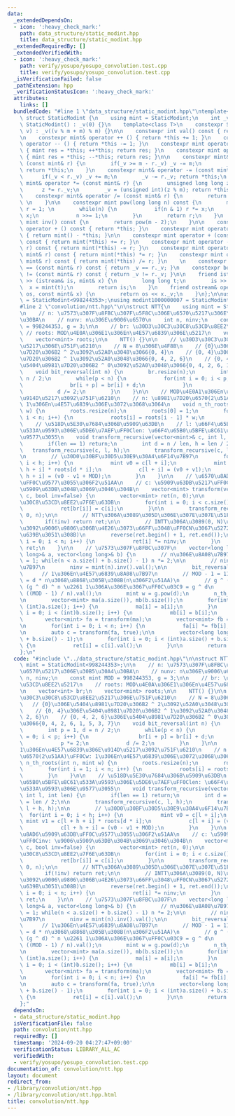 ```yaml
---
data:
  _extendedDependsOn:
  - icon: ':heavy_check_mark:'
    path: data_structure/static_modint.hpp
    title: data_structure/static_modint.hpp
  _extendedRequiredBy: []
  _extendedVerifiedWith:
  - icon: ':heavy_check_mark:'
    path: verify/yosupo/yosupo_convolution.test.cpp
    title: verify/yosupo/yosupo_convolution.test.cpp
  _isVerificationFailed: false
  _pathExtension: hpp
  _verificationStatusIcon: ':heavy_check_mark:'
  attributes:
    links: []
  bundledCode: "#line 1 \"data_structure/static_modint.hpp\"\ntemplate<int m=998244353>\
    \ struct StaticModint {\n    using mint = StaticModint;\n    int _v;\n\n    constexpr\
    \ StaticModint() : _v(0) {}\n    template<class T>\n    constexpr StaticModint(T\
    \ v) : _v((v % m + m) % m) {}\n\n    constexpr int val() const { return _v; }\n\
    \n    constexpr mint& operator ++ () { return *this += 1; }\n    constexpr mint&\
    \ operator -- () { return *this -= 1; }\n    constexpr mint operator ++ (int)\
    \ { mint res = *this; ++*this; return res; }\n    constexpr mint operator -- (int)\
    \ { mint res = *this; --*this; return res; }\n\n    constexpr mint& operator +=\
    \ (const mint& r) {\n        if(_v >= m - r._v) _v -= m;\n        _v += r._v;\
    \ return *this;\n    }\n    constexpr mint& operator -= (const mint& r) {\n  \
    \      if(_v < r._v) _v += m;\n        _v -= r._v; return *this;\n    }\n    constexpr\
    \ mint& operator *= (const mint& r) {\n        unsigned long long z = _v;\n  \
    \      z *= r._v;\n        _v = (unsigned int)(z % m); return *this;\n    }\n\
    \    constexpr mint& operator /= (const mint& r) {\n        return *this *= r.inv();\
    \ \n    }\n\n    constexpr mint pow(long long n) const {\n        mint x = *this,\
    \ r = 1; \n        while(n) {\n            if(n & 1) r *= x;\n            x *=\
    \ x;\n            n >>= 1;\n        }\n        return r;\n    }\n    constexpr\
    \ mint inv() const {\n        return pow(m - 2);\n    }\n\n    constexpr mint\
    \ operator + () const { return *this; }\n    constexpr mint operator - () const\
    \ { return mint() - *this; }\n\n    constexpr mint operator + (const mint& r)\
    \ const { return mint(*this) += r; }\n    constexpr mint operator - (const mint&\
    \ r) const { return mint(*this) -= r; }\n    constexpr mint operator * (const\
    \ mint& r) const { return mint(*this) *= r; }\n    constexpr mint operator / (const\
    \ mint& r) const { return mint(*this) /= r; }\n    \n    constexpr bool operator\
    \ == (const mint& r) const { return _v == r._v; }\n    constexpr bool operator\
    \ != (const mint& r) const { return _v != r._v; }\n\n    friend istream& operator\
    \ >> (istream& is, mint& x) {\n        long long t;\n        is >> t;\n      \
    \  x = mint(t);\n        return is;\n    }\n    friend ostream& operator << (ostream&\
    \ os, const mint& x) {\n        return os << x._v;\n    }\n};\n\nusing modint998244353\
    \ = StaticModint<998244353>;\nusing modint1000000007 = StaticModint<1000000007>;\n\
    #line 2 \"convolution/ntt.hpp\"\n\nstruct NTT{\n    using mint = StaticModint<998244353>;\n\
    \n    // n: \u7573\u307F\u8FBC\u307F\u5F8C\u306E\u6570\u5217\u306E\u30B5\u30A4\
    \u30BA\n    // nunv: n\u306E\u9006\u6570\n    int n, ninv;\n    const mint MOD\
    \ = 998244353, g = 3;\n\n    // br: \u30D3\u30C3\u30C8\u53CD\u8EE2\u5217\n   \
    \ // roots: MOD\u4E0A\u306E1\u306En\u4E57\u6839\u306E\u5217\n    vector<int> br;\n\
    \    vector<mint> roots;\n\n    NTT() {}\n\n    // \u30D3\u30C3\u30C8\u53CD\u8EE2\
    \u5217\u306E\u751F\u6210\n    // N = 8\u306E\u4F8B\n    // {0}\u306E\u5404\u8981\
    \u7D20\u306B2 ^ 2\u3092\u52A0\u3048\u3066{0, 4}\n    // {0, 4}\u306E\u5404\u8981\
    \u7D20\u306B2 ^ 1\u3092\u52A0\u3048\u3066{0, 4, 2, 6}\n    // {0, 4, 2, 6}\u306E\
    \u5404\u8981\u7D20\u306B2 ^ 0\u3092\u52A0\u3048\u3066{0, 4, 2, 6, 1, 5, 3, 7}\n\
    \    void bit_reversal(int n) {\n        br.resize(n);\n        int p = 1, d =\
    \ n / 2;\n        while(p < n) {\n            for(int i = 0; i < p; i++) {\n \
    \               br[i + p] = br[i] + d;\n            }\n            p *= 2;\n \
    \           d /= 2;\n        }\n    }\n\n    // MOD\u4E0A1\u306En\u4E57\u6839\u306E\
    \u914D\u5217\u3092\u751F\u6210\n    // n: \u8981\u7D20\u6570(2\u51AA)\uFF0Cw:\
    \ 1\u306En\u4E57\u6839\u306E\u3072\u3068\u3064\n    void n_th_roots(int n, mint\
    \ w) {\n        roots.resize(n);\n        roots[0] = 1;\n        for(int i = 1;\
    \ i < n; i++) {\n            roots[i] = roots[i - 1] * w;\n        }\n    }\n\n\
    \    // \u518D\u5E30\u7684\u306B\u5909\u63DB\n    // l: \u66F4\u65B0\u5BFE\u8C61\
    \u533A\u9593\u306E\u5DE6\u7AEF\uFF0Clen: \u66F4\u65B0\u5BFE\u8C61\u533A\u9593\u306E\
    \u9577\u3055\n    void transform_recursive(vector<mint>& c, int l, int len) {\n\
    \        if(len == 1) return;\n        int d = n / len, h = len / 2;\n\n     \
    \   transform_recursive(c, l, h);\n        transform_recursive(c, l + h, h);\n\
    \n        // \u30D0\u30BF\u30D5\u30E9\u30A4\u6F14\u7B97\n        for(int i = 0;\
    \ i < h; i++) {\n            mint v0 = c[l + i];\n            mint v1 = c[l +\
    \ h + i] * roots[d * i];\n            c[l + i] = (v0 + v1);\n            c[l +\
    \ h + i] = (v0 - v1 + MOD);\n        }\n    }\n\n    // \u6570\u8AD6\u5909\u63DB\
    \uFF0C\u9577\u3055\u306F2\u51AA\n    // c: \u5909\u63DB\u5217\uFF0Cinv: \u9006\
    \u5909\u63DB\u304B\u3069\u3046\u304B\n    vector<mint> transform(vector<mint>&\
    \ c, bool inv=false) {\n        vector<mint> ret(n, 0);\n\n        // \u30D3\u30C3\
    \u30C8\u53CD\u8EE2\u7F6E\u63DB\n        for(int i = 0; i < c.size(); i++) {\n\
    \            ret[br[i]] = c[i];\n        }\n\n        transform_recursive(ret,\
    \ 0, n);\n\n        // NTT\u306A\u3089\u305D\u306E\u307E\u307E\u51FA\u529B\n \
    \       if(!inv) return ret;\n\n        // INTT\u306A\u3089(0, N)\u306E\u7BC4\u56F2\
    \u3092\u9006\u9806\u306B\u4E26\u3073\u66FF\u3048\uFF0CN\u3067\u5272\u308B(ninv\u3092\
    \u639B\u3051\u308B)\n        reverse(ret.begin() + 1, ret.end());\n        for(int\
    \ i = 0; i < n; i++) {\n            ret[i] *= ninv;\n        }\n        return\
    \ ret;\n    }\n\n    // \u7573\u307F\u8FBC\u307F\n    vector<long long> convolution(vector<long\
    \ long>& a, vector<long long>& b) {\n        // n\u306E\u8A08\u7B97\n        n\
    \ = 1; while(n < a.size() + b.size() - 1) n *= 2;\n\n        // ninv\u306E\u8A08\
    \u7B97\n        ninv = mint(n).inv().val();\n\n        bit_reversal(n);\n\n  \
    \      // 1\u306En\u4E57\u6839\u8A08\u7B97\n        // MOD - 1 = 119 * 2 ^ 23\
    \ = d * n\u3068\u8868\u305B\u308B(n\u306F2\u51AA)\n        // g ^ (MOD - 1) =\
    \ (g ^ d) ^ n \u2261 1\u306A\u306E\u3067\uFF0C\u03C9 = g ^ d\n        int d =\
    \ ((MOD - 1) / n).val();\n        mint w = g.pow(d);\n        n_th_roots(n, w);\n\
    \n        vector<mint> ma(a.size()), mb(b.size());\n        for(int i = 0; i <\
    \ (int)a.size(); i++) {\n            ma[i] = a[i];\n        }\n        for(int\
    \ i = 0; i < (int)b.size(); i++) {\n            mb[i] = b[i];\n        }\n\n \
    \       vector<mint> fa = transform(ma);\n        vector<mint> fb = transform(mb);\n\
    \n        for(int i = 0; i < n; i++) {\n            fa[i] *= fb[i];\n        }\n\
    \n        auto c = transform(fa, true);\n\n        vector<long long> ret(a.size()\
    \ + b.size() - 1);\n        for(int i = 0; i < (int)a.size() + b.size() - 1; i++)\
    \ {\n            ret[i] = c[i].val();\n        }\n\n        return ret;\n    }\n\
    };\n"
  code: "#include \"../data_structure/static_modint.hpp\"\n\nstruct NTT{\n    using\
    \ mint = StaticModint<998244353>;\n\n    // n: \u7573\u307F\u8FBC\u307F\u5F8C\u306E\
    \u6570\u5217\u306E\u30B5\u30A4\u30BA\n    // nunv: n\u306E\u9006\u6570\n    int\
    \ n, ninv;\n    const mint MOD = 998244353, g = 3;\n\n    // br: \u30D3\u30C3\u30C8\
    \u53CD\u8EE2\u5217\n    // roots: MOD\u4E0A\u306E1\u306En\u4E57\u6839\u306E\u5217\
    \n    vector<int> br;\n    vector<mint> roots;\n\n    NTT() {}\n\n    // \u30D3\
    \u30C3\u30C8\u53CD\u8EE2\u5217\u306E\u751F\u6210\n    // N = 8\u306E\u4F8B\n \
    \   // {0}\u306E\u5404\u8981\u7D20\u306B2 ^ 2\u3092\u52A0\u3048\u3066{0, 4}\n\
    \    // {0, 4}\u306E\u5404\u8981\u7D20\u306B2 ^ 1\u3092\u52A0\u3048\u3066{0, 4,\
    \ 2, 6}\n    // {0, 4, 2, 6}\u306E\u5404\u8981\u7D20\u306B2 ^ 0\u3092\u52A0\u3048\
    \u3066{0, 4, 2, 6, 1, 5, 3, 7}\n    void bit_reversal(int n) {\n        br.resize(n);\n\
    \        int p = 1, d = n / 2;\n        while(p < n) {\n            for(int i\
    \ = 0; i < p; i++) {\n                br[i + p] = br[i] + d;\n            }\n\
    \            p *= 2;\n            d /= 2;\n        }\n    }\n\n    // MOD\u4E0A\
    1\u306En\u4E57\u6839\u306E\u914D\u5217\u3092\u751F\u6210\n    // n: \u8981\u7D20\
    \u6570(2\u51AA)\uFF0Cw: 1\u306En\u4E57\u6839\u306E\u3072\u3068\u3064\n    void\
    \ n_th_roots(int n, mint w) {\n        roots.resize(n);\n        roots[0] = 1;\n\
    \        for(int i = 1; i < n; i++) {\n            roots[i] = roots[i - 1] * w;\n\
    \        }\n    }\n\n    // \u518D\u5E30\u7684\u306B\u5909\u63DB\n    // l: \u66F4\
    \u65B0\u5BFE\u8C61\u533A\u9593\u306E\u5DE6\u7AEF\uFF0Clen: \u66F4\u65B0\u5BFE\u8C61\
    \u533A\u9593\u306E\u9577\u3055\n    void transform_recursive(vector<mint>& c,\
    \ int l, int len) {\n        if(len == 1) return;\n        int d = n / len, h\
    \ = len / 2;\n\n        transform_recursive(c, l, h);\n        transform_recursive(c,\
    \ l + h, h);\n\n        // \u30D0\u30BF\u30D5\u30E9\u30A4\u6F14\u7B97\n      \
    \  for(int i = 0; i < h; i++) {\n            mint v0 = c[l + i];\n           \
    \ mint v1 = c[l + h + i] * roots[d * i];\n            c[l + i] = (v0 + v1);\n\
    \            c[l + h + i] = (v0 - v1 + MOD);\n        }\n    }\n\n    // \u6570\
    \u8AD6\u5909\u63DB\uFF0C\u9577\u3055\u306F2\u51AA\n    // c: \u5909\u63DB\u5217\
    \uFF0Cinv: \u9006\u5909\u63DB\u304B\u3069\u3046\u304B\n    vector<mint> transform(vector<mint>&\
    \ c, bool inv=false) {\n        vector<mint> ret(n, 0);\n\n        // \u30D3\u30C3\
    \u30C8\u53CD\u8EE2\u7F6E\u63DB\n        for(int i = 0; i < c.size(); i++) {\n\
    \            ret[br[i]] = c[i];\n        }\n\n        transform_recursive(ret,\
    \ 0, n);\n\n        // NTT\u306A\u3089\u305D\u306E\u307E\u307E\u51FA\u529B\n \
    \       if(!inv) return ret;\n\n        // INTT\u306A\u3089(0, N)\u306E\u7BC4\u56F2\
    \u3092\u9006\u9806\u306B\u4E26\u3073\u66FF\u3048\uFF0CN\u3067\u5272\u308B(ninv\u3092\
    \u639B\u3051\u308B)\n        reverse(ret.begin() + 1, ret.end());\n        for(int\
    \ i = 0; i < n; i++) {\n            ret[i] *= ninv;\n        }\n        return\
    \ ret;\n    }\n\n    // \u7573\u307F\u8FBC\u307F\n    vector<long long> convolution(vector<long\
    \ long>& a, vector<long long>& b) {\n        // n\u306E\u8A08\u7B97\n        n\
    \ = 1; while(n < a.size() + b.size() - 1) n *= 2;\n\n        // ninv\u306E\u8A08\
    \u7B97\n        ninv = mint(n).inv().val();\n\n        bit_reversal(n);\n\n  \
    \      // 1\u306En\u4E57\u6839\u8A08\u7B97\n        // MOD - 1 = 119 * 2 ^ 23\
    \ = d * n\u3068\u8868\u305B\u308B(n\u306F2\u51AA)\n        // g ^ (MOD - 1) =\
    \ (g ^ d) ^ n \u2261 1\u306A\u306E\u3067\uFF0C\u03C9 = g ^ d\n        int d =\
    \ ((MOD - 1) / n).val();\n        mint w = g.pow(d);\n        n_th_roots(n, w);\n\
    \n        vector<mint> ma(a.size()), mb(b.size());\n        for(int i = 0; i <\
    \ (int)a.size(); i++) {\n            ma[i] = a[i];\n        }\n        for(int\
    \ i = 0; i < (int)b.size(); i++) {\n            mb[i] = b[i];\n        }\n\n \
    \       vector<mint> fa = transform(ma);\n        vector<mint> fb = transform(mb);\n\
    \n        for(int i = 0; i < n; i++) {\n            fa[i] *= fb[i];\n        }\n\
    \n        auto c = transform(fa, true);\n\n        vector<long long> ret(a.size()\
    \ + b.size() - 1);\n        for(int i = 0; i < (int)a.size() + b.size() - 1; i++)\
    \ {\n            ret[i] = c[i].val();\n        }\n\n        return ret;\n    }\n\
    };"
  dependsOn:
  - data_structure/static_modint.hpp
  isVerificationFile: false
  path: convolution/ntt.hpp
  requiredBy: []
  timestamp: '2024-09-20 04:27:47+09:00'
  verificationStatus: LIBRARY_ALL_AC
  verifiedWith:
  - verify/yosupo/yosupo_convolution.test.cpp
documentation_of: convolution/ntt.hpp
layout: document
redirect_from:
- /library/convolution/ntt.hpp
- /library/convolution/ntt.hpp.html
title: convolution/ntt.hpp
---
```

